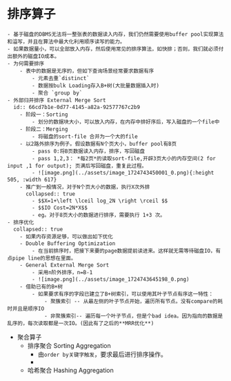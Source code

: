 # 排序算子
	- 基于磁盘的DBMS无法将一整张表的数据读入内存，我们仍然需要使用buffer pool实现算法和溢写，并且在算法中最大化利用顺序读写的能力。
	- 如果数据量小，可以全部放入内存，然后使用常见的排序算法，如快排；否则，我们就必须付出额外的磁盘IO成本。
	- 为何需要排序
		- 表中的数据是无序的，但如下查询场景经常要求数据有序
			- 元素去重`distinct`
			- 数据按bulk Loading存入B+树(大批量数据插入时)
			- 聚合 `group by`
	- 外部归并排序 External Merge Sort
	  id:: 66cd7b1e-0d77-4145-a82a-92577767c2b9
		- 阶段一：Sorting
			- 划分的数据块大小，可以放入内存，在内存中排好序后，写入磁盘的一个file中
		- 阶段二：Merging
			- 将磁盘的sort-file 合并为一个大的file
		- 以2路外排序为例子。假设数据有N个页大小，buffer pool有B页
			- pass 0:将B页数据读入内存，排序，写回磁盘
			- pass 1,2,3： *每2页*的读取sort-file,开辟3页大小的内存空间(2 for input ,1 for output); 页满后写回磁盘，重复此过程。
			- ![image.png](../assets/image_1724743450001_0.png){:height 505, :width 617}
		- 推广到一般情况，对于N个页大小的数据，执行X次外排
		  collapsed:: true
			- $$X=1+\left \lceil log_2N \right \rceil $$
			- $$IO Cost=2N*X$$
			- eg。对于8页大小的数据进行排序，需要执行 1+3 次。
	- 排序优化
	  collapsed:: true
		- 如果内存资源足够，可以做出如下优化
		- Double Buffering Optimization
			- 在当前排序时，把接下来要的page数据提前读进来。这样就无需等待磁盘IO，有点pipe line的思想在里面。
		- General External Merge Sort
			- 采用n阶外排序，n=B-1
			- ![image.png](../assets/image_1724743645198_0.png)
		- 借助已有的B+树
			- 如果要求有序的字段已建立了B+树索引，可以使用其叶子节点有序这一特性：
				- 聚簇索引 -- 从最左侧的叶子节点开始，遍历所有节点。没有compare的耗时并且是顺序IO
				- 非聚簇索引-- 遍历每一个叶子节点，但是个bad idea。因为指向的数据是乱序的，每次读取都是一次IO。(因此有了之后的**MRR优化**)
- 聚合算子
	- 排序聚合 Sorting Aggregation
		- 由`order by关键字触发`，要求最后进行排序操作。
		-
	- 哈希聚合 Hashing Aggregation